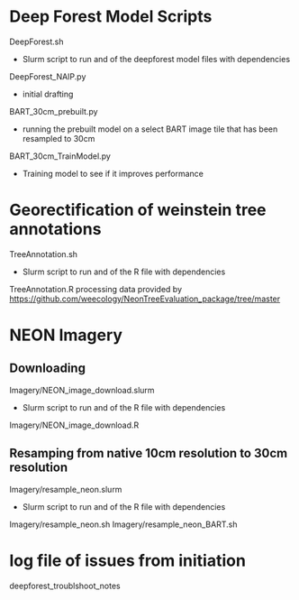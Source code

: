 

# Deep Forest Model Scripts
DeepForest.sh
- Slurm script to run and of the deepforest model files with dependencies

DeepForest_NAIP.py
- initial drafting

BART_30cm_prebuilt.py
- running the prebuilt model on a select BART image tile that has been resampled to 30cm

BART_30cm_TrainModel.py
- Training model to see if it improves performance

# Georectification of weinstein tree annotations
TreeAnnotation.sh
- Slurm script to run and of the R file with dependencies

TreeAnnotation.R
processing data provided by https://github.com/weecology/NeonTreeEvaluation_package/tree/master

# NEON Imagery
## Downloading
Imagery/NEON_image_download.slurm
- Slurm script to run and of the R file with dependencies

Imagery/NEON_image_download.R
## Resamping from native 10cm resolution to 30cm resolution
Imagery/resample_neon.slurm
- Slurm script to run and of the R file with dependencies

Imagery/resample_neon.sh
Imagery/resample_neon_BART.sh

# log file of issues from initiation
deepforest_troublshoot_notes
